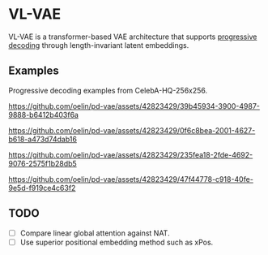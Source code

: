 # VL-VAE

VL-VAE is a transformer-based VAE architecture that supports [progressive decoding](https://www.youtube.com/watch?v=UphN1_7nP8U) through length-invariant latent embeddings.

## Examples

Progressive decoding examples from CelebA-HQ-256x256. 

https://github.com/oelin/pd-vae/assets/42823429/39b45934-3900-4987-9888-b6412b403f6a

https://github.com/oelin/pd-vae/assets/42823429/0f6c8bea-2001-4627-b618-a473d74dab16

https://github.com/oelin/pd-vae/assets/42823429/235fea18-2fde-4692-9076-2575f1b28db5

https://github.com/oelin/pd-vae/assets/42823429/47f44778-c918-40fe-9e5d-f919ce4c63f2

## TODO

- [ ] Compare linear global attention against NAT.
- [ ] Use superior positional embedding method such as xPos.
